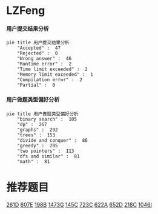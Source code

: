 # LZFeng

<!-- tabs:start -->



#### **用户提交结果分析**

```mermaid
pie title 用户提交结果分析
    "Accepted" :  47
    "Rejected" :  0
    "Wrong answer" :  46
    "Runtime error" :  2
    "Time limit exceeded" :  2
    "Memory limit exceeded" :  1
    "Compilation error" :  2
    "Partial" :  0
```

#### **用户做题类型偏好分析**

```mermaid
pie title 用户做题类型偏好分析
    "binary search" :  105
    "dp" :  267
    "graphs" :  292
    "trees" :  153
    "divide and conquer" :  86
    "greedy" :  285
    "two pointers" :  113
    "dfs and similar" :  81
    "math" :  81
```



<!-- tabs:end -->
# 推荐题目
[261D](https://codeforces.com/contest/261/problem/D)
[607E](https://codeforces.com/contest/607/problem/E)
[198B](https://codeforces.com/contest/198/problem/B)
[1473G](https://codeforces.com/contest/1473/problem/G)
[145C](https://codeforces.com/contest/145/problem/C)
[723C](https://codeforces.com/contest/723/problem/C)
[622A](https://codeforces.com/contest/622/problem/A)
[652D](https://codeforces.com/contest/652/problem/D)
[218C](https://codeforces.com/contest/218/problem/C)
[1046I](https://codeforces.com/contest/1046/problem/I)
